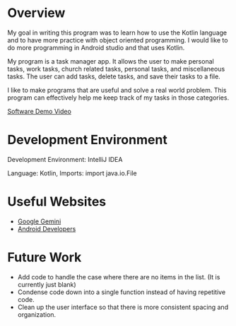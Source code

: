 # Overview

My goal in writing this program was to learn how to use the Kotlin language and to have more practice with object oriented programming. 
I would like to do more programming in Android studio and that uses Kotlin.

My program is a task manager app. It allows the user to make personal tasks, work tasks, church related tasks, personal tasks, and miscellaneous tasks. 
The user can add tasks, delete tasks, and save their tasks to a file.

I like to make programs that are useful and solve a real world problem. This program can effectively help me keep track of my tasks in those categories.

[Software Demo Video](https://www.youtube.com/watch?v=o_pZ1gDebmc)


# Development Environment

Development Environment: IntelliJ IDEA

Language: Kotlin, Imports: import java.io.File

# Useful Websites

- [Google Gemini](https://gemini.google.com/app)
- [Android Developers](https://developer.android.com/courses/android-basics-compose/course)

# Future Work

- Add code to handle the case where there are no items in the list. (It is currently just blank)
- Condense code down into a single function instead of having repetitive code.
- Clean up the user interface so that there is more consistent spacing and organization.
